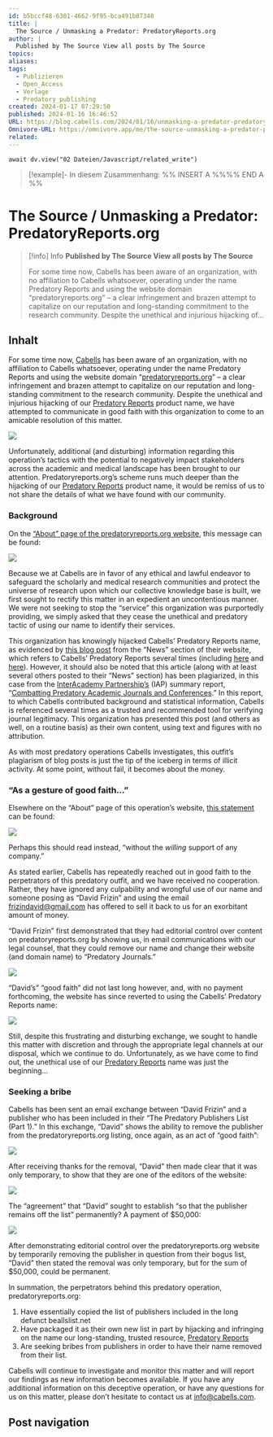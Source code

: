 ```yaml
---
id: b5bccf48-6301-4662-9f95-bca491b87340
title: |
  The Source / Unmasking a Predator: PredatoryReports.org
author: |
  Published by The Source View all posts by The Source
topics: 
aliases: 
tags:
  - Publizieren
  - Open_Access
  - Verlage
  - Predatory_publishing
created: 2024-01-17 07:29:50
published: 2024-01-16 16:46:52
URL: https://blog.cabells.com/2024/01/16/unmasking-a-predator-predatoryreports-org/
Omnivore-URL: https://omnivore.app/me/the-source-unmasking-a-predator-predatory-reports-org-18d161c9b38
related: 
---
```


```dataviewjs
await dv.view("02 Dateien/Javascript/related_write")
```
> [!example]- In diesem Zusammenhang:
> %% INSERT A %%%% END A %%

# The Source / Unmasking a Predator: PredatoryReports.org

> [!info] Info
> **Published by The Source View all posts by The Source**
> 
> For some time now, Cabells has been aware of an organization, with no affiliation to Cabells whatsoever, operating under the name Predatory Reports and using the website domain “predatoryreports.org” – a clear infringement and brazen attempt to capitalize on our reputation and long-standing commitment to the research community. Despite the unethical and injurious hijacking of…


## Inhalt

For some time now, [Cabells](https://cabells.com/) has been aware of an organization, with no affiliation to Cabells whatsoever, operating under the name Predatory Reports and using the website domain “[predatoryreports.org](https://predatoryreports.org/home)” – a clear infringement and brazen attempt to capitalize on our reputation and long-standing commitment to the research community. Despite the unethical and injurious hijacking of our [Predatory Reports](https://cabells.com/solutions/predatory-reports) product name, we have attempted to communicate in good faith with this organization to come to an amicable resolution of this matter.

![](https://proxy-prod.omnivore-image-cache.app/1024x275,sXmOd-iad9oWj2u1DSBAVf2XxVdYLze--2LYAJGmcgOg/https://blog.cabells.com/wp-content/uploads/2024/01/screen-shot-1-1024x275.png)

Unfortunately, additional (and disturbing) information regarding this operation’s tactics with the potential to negatively impact stakeholders across the academic and medical landscape has been brought to our attention. Predatoryreports.org’s scheme runs much deeper than the hijacking of our [Predatory Reports](https://cabells.com/solutions/predatory-reports) product name, it would be remiss of us to not share the details of what we have found with our community. 

### Background

On the [“About” page of the predatoryreports.org website](https://predatoryreports.org/about), this message can be found:

![](https://proxy-prod.omnivore-image-cache.app/809x752,sSP_y7AdmEBNVMCaVSDNa2XixueuSYaZxCjnyKaYsqWM/https://blog.cabells.com/wp-content/uploads/2024/01/ss-2.png)

Because we at Cabells are in favor of any ethical and lawful endeavor to safeguard the scholarly and medical research communities and protect the universe of research upon which our collective knowledge base is built, we first sought to rectify this matter in an expedient an uncontentious manner. We were not seeking to stop the “service” this organization was purportedly providing, we simply asked that they cease the unethical and predatory tactic of using our name to identify their services.

This organization has knowingly hijacked Cabells’ Predatory Reports name, as evidenced by [this blog post](https://predatoryreports.org/news/f/combatting-predatory-journals-and-conferences) from the “News” section of their website, which refers to Cabells’ Predatory Reports several times (including [here](https://predatoryreports.org/news/f/combatting-predatory-journals-and-conferences#:~:text=Cabells%20Predatory%20Reports%2C%202022) and [here](https://predatoryreports.org/news/f/combatting-predatory-journals-and-conferences#:~:text=e.g.%20Cabell%E2%80%99s%20Predatory%20Reports)). However, it should also be noted that this article (along with at least several others posted to their “News” section) has been plagiarized, in this case from the [InterAcademy Partnership’s](https://www.interacademies.org/) (IAP) summary report, “[Combatting Predatory Academic Journals and Conferences](https://www.interacademies.org/sites/default/files/2022-03/2.%20Summary%20report%20-%20English.pdf).” In this report, to which Cabells contributed background and statistical information, Cabells is referenced several times as a trusted and recommended tool for verifying journal legitimacy. This organization has presented this post (and others as well, on a routine basis) as their own content, using text and figures with no attribution.

As with most predatory operations Cabells investigates, this outfit’s plagiarism of blog posts is just the tip of the iceberg in terms of illicit activity. At some point, without fail, it becomes about the money.

### “As a gesture of good faith…”

Elsewhere on the “About” page of this operation’s website, [this statement](https://predatoryreports.org/about#:~:text=We%20never%20charge%20any%20amount%20from%20our%20users%20and%20all%20published%20information%20is%20free%20for%20all%20audiences%20to%20access%20and%20use.%20We%20don%27t%20even%20display%20advertising%20on%20our%20website.%20It%20is%20completely%20free%20work%20and%20we%20are%20paying%20for%20all%20the%20cost%20by%20ourselves%20without%20the%20support%20of%20any%20company.) can be found:

![](https://proxy-prod.omnivore-image-cache.app/519x296,s34AmZUNEaD8O4qKysRwpV0Zfh659rpihGTGsYBbsLW0/https://blog.cabells.com/wp-content/uploads/2024/01/ss-3.png)

Perhaps this should read instead, “without the _willing_ support of any company.”

As stated earlier, Cabells has repeatedly reached out in good faith to the perpetrators of this predatory outfit, and we have received no cooperation. Rather, they have ignored any culpability and wrongful use of our name and someone posing as “David Frizin” and using the email [frizindavid@gmail.com](mailto:frizindavid@gmail.com) has offered to sell it back to us for an exorbitant amount of money. 

“David Frizin” first demonstrated that they had editorial control over content on predatoryreports.org by showing us, in email communications with our legal counsel, that they could remove our name and change their website (and domain name) to “Predatory Journals.”

![](https://proxy-prod.omnivore-image-cache.app/1024x403,sp4mdmHurSfUneEba9oSdzBgHHG6wIWEM7-Irwf0oJpU/https://blog.cabells.com/wp-content/uploads/2023/12/fig-1-b-1024x403.png)

“David’s” “good faith” did not last long however, and, with no payment forthcoming, the website has since reverted to using the Cabells’ Predatory Reports name:

![](https://proxy-prod.omnivore-image-cache.app/624x269,sBqALt079OZdT3PRKFR1b6f62czDbipdqcZOCRaK_aJM/https://blog.cabells.com/wp-content/uploads/2023/12/fig-2.png)

Still, despite this frustrating and disturbing exchange, we sought to handle this matter with discretion and through the appropriate legal channels at our disposal, which we continue to do. Unfortunately, as we have come to find out, the unethical use of our [Predatory Reports](https://cabells.com/solutions/predatory-reports) name was just the beginning…

### Seeking a bribe

Cabells has been sent an email exchange between “David Frizin” and a publisher who has been included in their “The Predatory Publishers List (Part 1).” In this exchange, “David” shows the ability to remove the publisher from the predatoryreports.org listing, once again, as an act of “good faith”:

![](https://proxy-prod.omnivore-image-cache.app/1024x683,sekDFXtHREkj-NmiVaH0uBS4-7gr7fxluR6UOKjNkdy4/https://blog.cabells.com/wp-content/uploads/2023/12/fig-3-1024x683.png)

After receiving thanks for the removal, “David” then made clear that it was only temporary, to show that they are one of the editors of the website:

![](https://proxy-prod.omnivore-image-cache.app/624x257,sJLBUoxGGiQR8IzqNJoyyuaYTlxuVYdKbw6vLZNfMfLU/https://blog.cabells.com/wp-content/uploads/2023/12/fig-4-b.png)

The “agreement” that “David” sought to establish “so that the publisher remains off the list” permanently? A payment of $50,000:

![](https://proxy-prod.omnivore-image-cache.app/975x397,s6bZLqZ4rMzGMB0JXP6zBqTKfZnvrxtD-tS55GhbnNlI/https://blog.cabells.com/wp-content/uploads/2023/12/fig-5-b.png)

After demonstrating editorial control over the predatoryreports.org website by temporarily removing the publisher in question from their bogus list, “David” then stated the removal was only temporary, but for the sum of $50,000, could be permanent.

In summation, the perpetrators behind this predatory operation, predatoryreports.org:

1. Have essentially copied the list of publishers included in the long defunct beallslist.net
2. Have packaged it as their own new list in part by hijacking and infringing on the name our long-standing, trusted resource, [Predatory Reports](https://cabells.com/solutions/predatory-reports)
3. Are seeking bribes from publishers in order to have their name removed from their list.

Cabells will continue to investigate and monitor this matter and will report our findings as new information becomes available. If you have any additional information on this deceptive operation, or have any questions for us on this matter, please don’t hesitate to contact us at [info@cabells.com](mailto:info@cabells.com).

## Post navigation